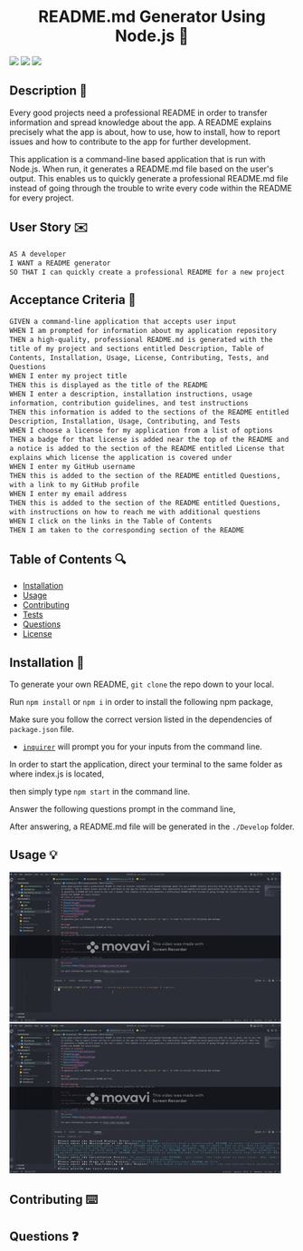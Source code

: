 <h1 align="center">README.md Generator Using Node.js 📠</h1>
<p>
    <img src="https://img.shields.io/github/repo-size/slchld1/readme_9" />
    <img src="https://img.shields.io/github/languages/top/slchld1/readme_9"  />
    <img src="https://img.shields.io/github/last-commit/slchld1/readme_9" />
</p>

## Description 💾
Every good projects need a professional README in order to transfer information and spread knowledge about the app.
A README explains precisely what the app is about, how to use, how to install,  how to report issues and how to contribute to the app for further development.

This application is a command-line based application that is run with Node.js. When run, it generates a README.md file based on the user's output. This enables us to quickly generate a professional README.md file instead of going through the trouble to write every code within the README for every project.
## User Story ✉️
~~~
AS A developer
I WANT a README generator
SO THAT I can quickly create a professional README for a new project
~~~
## Acceptance Criteria 📩
~~~
GIVEN a command-line application that accepts user input
WHEN I am prompted for information about my application repository
THEN a high-quality, professional README.md is generated with the title of my project and sections entitled Description, Table of Contents, Installation, Usage, License, Contributing, Tests, and Questions
WHEN I enter my project title
THEN this is displayed as the title of the README
WHEN I enter a description, installation instructions, usage information, contribution guidelines, and test instructions
THEN this information is added to the sections of the README entitled Description, Installation, Usage, Contributing, and Tests
WHEN I choose a license for my application from a list of options
THEN a badge for that license is added near the top of the README and a notice is added to the section of the README entitled License that explains which license the application is covered under
WHEN I enter my GitHub username
THEN this is added to the section of the README entitled Questions, with a link to my GitHub profile
WHEN I enter my email address
THEN this is added to the section of the README entitled Questions, with instructions on how to reach me with additional questions
WHEN I click on the links in the Table of Contents
THEN I am taken to the corresponding section of the README
~~~
## Table of Contents 🔍
* [Installation](#installation)
* [Usage](#usage)
* [Contributing](#contributing)
* [Tests](#tests)
* [Questions](#questions)
* [License](#license)
## Installation 🔨
To generate your own README, `git clone` the repo down to your local.

Run `npm install` or `npm i` in order to install the following npm package,

Make sure you follow the correct version listed in the dependencies of `package.json` file.

* [`inquirer`](https://www.npmjs.com/package/inquirer) will prompt you for your inputs from the command line.

In order to start the application, direct your terminal to the same folder as where index.js is located,

then simply type `npm start` in the command line.

Answer the following questions prompt in the command line,

After answering, a README.md file will be generated in the `./Develop` folder.
## Usage 💡
![Gif demo of README-generator](usageEx_1.gif)
![Gif demo of README-generator](usageEX_2.gif)

## Contributing ⌨️

## Questions ❓

